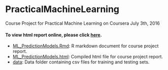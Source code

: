 PracticalMachineLearning
=============================

Course Project for Practical Machine Learning on Coursera
July 3th, 2016

#### To view html report online, please click [here](https://github.com/juanpabosu/MachineLearning/ML_PredictionModels.html).         

* [ML_PredictionModels.Rmd](./ML_PredictionModels.Rmd): R markdown document for course project report.        
* [ML_PredictionModels.html](./ML_PredictionModels.html): Compiled html file for course project report.   
* [data](./data): Data folder containing csv files for training and testing sets.